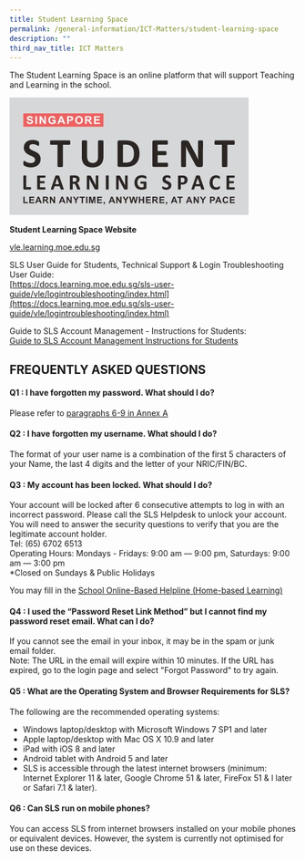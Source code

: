 ```yaml
---
title: Student Learning Space
permalink: /general-information/ICT-Matters/student-learning-space
description: ""
third_nav_title: ICT Matters
---
```

The Student Learning Space is an online platform that will support Teaching and Learning in the school.


![](/images/SLS.jpg)

**Student Learning Space Website**

 [vle.learning.moe.edu.sg](https://vle.learning.moe.edu.sg/)

SLS User Guide for Students, Technical Support & Login Troubleshooting User Guide:  
[https://docs.learning.moe.edu.sg/sls-user-guide/vle/logintroubleshooting/index.html](https://docs.learning.moe.edu.sg/sls-user-guide/vle/logintroubleshooting/index.html)  
  
Guide to SLS Account Management - Instructions for Students:  
[Guide to SLS Account Management Instructions for Students](/files/Guide%20to%20SLS%20Account%20Management%20%20Instructions%20for%20Students.pdf)

## FREQUENTLY ASKED QUESTIONS

  

#### Q1 : I have forgotten my password. What should I do?

Please refer to [paragraphs 6-9 in Annex A](/files/Student%20Annexes%20(Instructions%20and%20FAQs,%20updated%2015%20Mar).pdf)

#### Q2 : I have forgotten my username. What should I do?

The format of your user name is a combination of the first 5 characters of your Name, the last 4 digits and the letter of your NRIC/FIN/BC.  
  

#### Q3 : My account has been locked. What should I do?

Your account will be locked after 6 consecutive attempts to log in with an incorrect password. Please call the SLS Helpdesk to unlock your account. You will need to answer the security questions to verify that you are the legitimate account holder.  <br>
Tel: (65) 6702 6513  <br>
Operating Hours: Mondays - Fridays: 9:00 am ― 9:00 pm, Saturdays: 9:00 am ― 3:00 pm  <br>
*Closed on Sundays & Public Holidays  
  
You may fill in the [School Online-Based Helpline (Home-based Learning)](https://go.gov.sg/peps-helpline)  
  

#### Q4 : I used the “Password Reset Link Method” but I cannot find my password reset email. What can I do?

If you cannot see the email in your inbox, it may be in the spam or junk email folder.  <br>
Note: The URL in the email will expire within 10 minutes. If the URL has expired, go to the login page and select "Forgot Password" to try again.  
  

#### Q5 : What are the Operating System and Browser Requirements for SLS?

The following are the recommended operating systems:  
* Windows laptop/desktop with Microsoft Windows 7 SP1 and later  
* Apple laptop/desktop with Mac OS X 10.9 and later  
* iPad with iOS 8 and later  
* Android tablet with Android 5 and later  
* SLS is accessible through the latest internet browsers (minimum: Internet Explorer 11 & later, Google Chrome 51 & later, FireFox 51 & l later or Safari 7.1 & later).  
  

#### Q6 : Can SLS run on mobile phones?

You can access SLS from internet browsers installed on your mobile phones or equivalent devices. However, the system is currently not optimised for use on these devices.